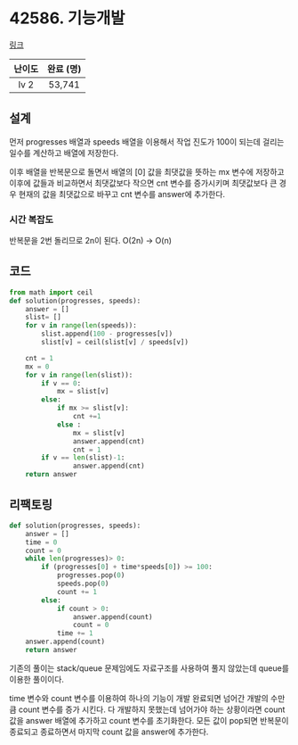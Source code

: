 # 42586. 기능개발

[링크](https://school.programmers.co.kr/learn/courses/30/lessons/42586)

| 난이도 | 완료 (명) |
| :----: | :-------: |
|   lv 2   |  53,741         |

## 설계
먼저 progresses 배열과 speeds 배열을 이용해서 작업 진도가 100이 되는데 걸리는 일수를 계산하고 배열에 저장한다.

이후 배열을 반복문으로 돌면서 배열의 [0] 값을 최댓값을 뜻하는 mx 변수에 저장하고 이후에 값들과 비교하면서 최댓값보다 작으면 cnt 변수를 증가시키며 최댓값보다 큰 경우 현재의 값을 최댓값으로 바꾸고 cnt 변수를 answer에 추가한다. 
### 시간 복잡도
반복문을 2번 돌리므로 2n이 된다. O(2n) -> O(n)
## 코드
```python
from math import ceil
def solution(progresses, speeds):
    answer = []
    slist= []
    for v in range(len(speeds)):
        slist.append(100 - progresses[v])
        slist[v] = ceil(slist[v] / speeds[v])

    cnt = 1
    mx = 0
    for v in range(len(slist)):
        if v == 0:
            mx = slist[v]
        else:
            if mx >= slist[v]:
                cnt +=1   
            else :
                mx = slist[v]
                answer.append(cnt)
                cnt = 1
        if v == len(slist)-1:
                answer.append(cnt)
    return answer
```

## 리팩토링
```python
def solution(progresses, speeds):
    answer = []
    time = 0
    count = 0
    while len(progresses)> 0:
        if (progresses[0] + time*speeds[0]) >= 100:
            progresses.pop(0)
            speeds.pop(0)
            count += 1
        else:
            if count > 0:
                answer.append(count)
                count = 0
            time += 1
    answer.append(count)
    return answer
```
기존의 풀이는 stack/queue 문제임에도 자료구조를 사용하여 풀지 않았는데 queue를 이용한 풀이이다. 


time 변수와 count 변수를 이용하여 하나의 기능이 개발 완료되면 넘어간 개발의 수만큼 count 변수를 증가 시킨다. 다 개발하지 못했는데 넘어가야 하는 상황이라면 count 값을 answer 배열에 추가하고 count 변수를 초기화한다. 모든 값이 pop되면 반복문이 종료되고 종료하면서 마지막 count 값을 answer에 추가한다.